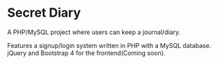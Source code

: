 # Secret Diary

A PHP/MySQL project where users can keep a journal/diary.

Features a signup/login system written in PHP with a MySQL database. jQuery and Bootstrap 4 for the frontend(Coming soon).
